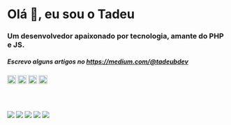 <h1>Olá 👋, eu sou o Tadeu</h1>
<h3>Um desenvolvedor apaixonado por tecnologia, amante do PHP e JS.</h3>
<h5>Escrevo alguns artigos no <a href="https://medium.com/@tadeubdev">https://medium.com/@tadeubdev</a></h5>
<a href="https://dev.to/tadeubdev" target="blank"><img align="center" src="https://cdn.jsdelivr.net/npm/simple-icons@3.0.1/icons/dev-dot-to.svg" alt="tadeubdev" height="20" width="20" /></a>
<a href="https://twitter.com/tadeubdev" target="blank"><img align="center" src="https://cdn.jsdelivr.net/npm/simple-icons@3.0.1/icons/twitter.svg" alt="tadeubdev" height="20" width="20" /></a>
<a href="https://linkedin.com/in/tadeubdev" target="blank"><img align="center" src="https://cdn.jsdelivr.net/npm/simple-icons@3.0.1/icons/linkedin.svg" alt="tadeubdev" height="20" width="20" /></a>
<a href="https://pt.stackoverflow.com/users/4475/tadeubdev" target="blank"><img align="center" src="https://cdn.jsdelivr.net/npm/simple-icons@3.0.1/icons/stackoverflow.svg" alt="5278356/tadeubdev" height="20" width="20" /></a>

<br/><br/>

![](https://github-profile-summary-cards.vercel.app/api/cards/profile-details?username=tadeubdev&theme=vue)
![](https://github-profile-summary-cards.vercel.app/api/cards/repos-per-language?username=tadeubdev&theme=vue)
![](https://github-profile-summary-cards.vercel.app/api/cards/most-commit-language?username=tadeubdev&theme=vue)
![](https://github-profile-summary-cards.vercel.app/api/cards/stats?username=tadeubdev&theme=vue)
![](https://github-profile-summary-cards.vercel.app/api/cards/productive-time?username=tadeubdev&theme=vue)
